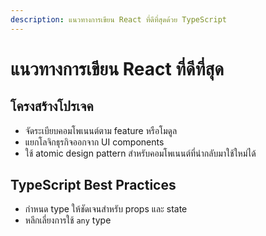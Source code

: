 ```yaml
---
description: แนวทางการเขียน React ที่ดีที่สุดด้วย TypeScript
---
```


# แนวทางการเขียน React ที่ดีที่สุด

## โครงสร้างโปรเจค
- จัดระเบียบคอมโพเนนต์ตาม feature หรือโมดูล
- แยกโลจิกธุรกิจออกจาก UI components
- ใช้ atomic design pattern สำหรับคอมโพเนนต์ที่นำกลับมาใช้ใหม่ได้

## TypeScript Best Practices
- กำหนด type ให้ชัดเจนสำหรับ props และ state
- หลีกเลี่ยงการใช้ `any` type